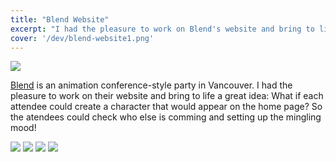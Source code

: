```yaml
---
title: "Blend Website"
excerpt: "I had the pleasure to work on Blend's website and bring to life a great idea: What if each attendee could create their own custom character that would appear on the home page? That way, the attendees could get to know a bit more about who else was coming and start setting up the mingling mood, months ahead of the event!"
cover: '/dev/blend-website1.png'
---
```


![](/dev/blend-website1.png)

[Blend](http://blendfest.ca/) is an animation conference-style party in Vancouver. I had the pleasure to work on their website and bring to life a great idea: What if each attendee could create a character that would appear on the home page? So the atendees could check who else is comming and setting up the mingling mood!

![](/dev/blend_avatar.gif)
![](/dev/blend_home.gif)
![](/dev/blend_scroll1.gif)
![](/dev/blend_scroll2.gif)
